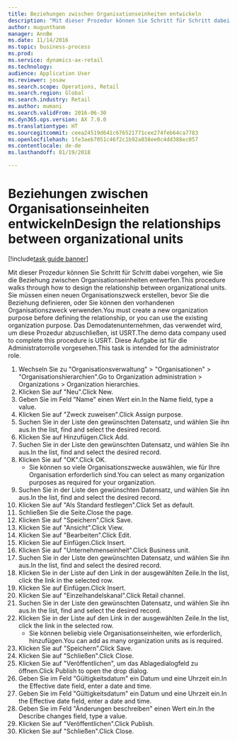 ```yaml
--- 
title: Beziehungen zwischen Organisationseinheiten entwickeln
description: "Mit dieser Prozedur können Sie Schritt für Schritt dabei vorgehen, wie Sie die Beziehung zwischen Organisationseinheiten entwerfen."
author: mugunthanm
manager: AnnBe
ms.date: 11/14/2016
ms.topic: business-process
ms.prod: 
ms.service: dynamics-ax-retail
ms.technology: 
audience: Application User
ms.reviewer: josaw
ms.search.scope: Operations, Retail
ms.search.region: Global
ms.search.industry: Retail
ms.author: mumani
ms.search.validFrom: 2016-06-30
ms.dyn365.ops.version: AX 7.0.0
ms.translationtype: HT
ms.sourcegitcommit: ceea24519d641c676521771cee274feb64ca7783
ms.openlocfilehash: 1fe3aeb7051c46f2c1b92a038ee0c4dd388ec057
ms.contentlocale: de-de
ms.lasthandoff: 01/19/2018

---
```

# <a name="design-the-relationships-between-organizational-units"></a><span data-ttu-id="66a8b-103">Beziehungen zwischen Organisationseinheiten entwickeln</span><span class="sxs-lookup"><span data-stu-id="66a8b-103">Design the relationships between organizational units</span></span>

[!include[task guide banner](../includes/task-guide-banner.md)]

<span data-ttu-id="66a8b-104">Mit dieser Prozedur können Sie Schritt für Schritt dabei vorgehen, wie Sie die Beziehung zwischen Organisationseinheiten entwerfen.</span><span class="sxs-lookup"><span data-stu-id="66a8b-104">This procedure walks through how to design the relationship between organizational units.</span></span> <span data-ttu-id="66a8b-105">Sie müssen einen neuen Organisationszweck erstellen, bevor Sie die Beziehung definieren, oder Sie können den vorhandenen Organisationszweck verwenden.</span><span class="sxs-lookup"><span data-stu-id="66a8b-105">You must create a new organization purpose before defining the relationship, or you can use the existing organization purpose.</span></span> <span data-ttu-id="66a8b-106">Das Demodatenunternehmen, das verwendet wird, um diese Prozedur abzuschließen, ist USRT.</span><span class="sxs-lookup"><span data-stu-id="66a8b-106">The demo data company used to complete this procedure is USRT.</span></span> <span data-ttu-id="66a8b-107">Diese Aufgabe ist für die Administratorrolle vorgesehen.</span><span class="sxs-lookup"><span data-stu-id="66a8b-107">This task is intended for the administrator role.</span></span>

1. <span data-ttu-id="66a8b-108">Wechseln Sie zu "Organisationsverwaltung" > "Organisationen" > "Organisationshierarchien".</span><span class="sxs-lookup"><span data-stu-id="66a8b-108">Go to Organization administration > Organizations > Organization hierarchies.</span></span>
2. <span data-ttu-id="66a8b-109">Klicken Sie auf "Neu".</span><span class="sxs-lookup"><span data-stu-id="66a8b-109">Click New.</span></span>
3. <span data-ttu-id="66a8b-110">Geben Sie im Feld "Name" einen Wert ein.</span><span class="sxs-lookup"><span data-stu-id="66a8b-110">In the Name field, type a value.</span></span>
4. <span data-ttu-id="66a8b-111">Klicken Sie auf "Zweck zuweisen".</span><span class="sxs-lookup"><span data-stu-id="66a8b-111">Click Assign purpose.</span></span>
5. <span data-ttu-id="66a8b-112">Suchen Sie in der Liste den gewünschten Datensatz, und wählen Sie ihn aus.</span><span class="sxs-lookup"><span data-stu-id="66a8b-112">In the list, find and select the desired record.</span></span>
6. <span data-ttu-id="66a8b-113">Klicken Sie auf Hinzufügen.</span><span class="sxs-lookup"><span data-stu-id="66a8b-113">Click Add.</span></span>
7. <span data-ttu-id="66a8b-114">Suchen Sie in der Liste den gewünschten Datensatz, und wählen Sie ihn aus.</span><span class="sxs-lookup"><span data-stu-id="66a8b-114">In the list, find and select the desired record.</span></span>
8. <span data-ttu-id="66a8b-115">Klicken Sie auf "OK".</span><span class="sxs-lookup"><span data-stu-id="66a8b-115">Click OK.</span></span>
    * <span data-ttu-id="66a8b-116">Sie können so viele Organisationszwecke auswählen, wie für Ihre Organisation erforderlich sind.</span><span class="sxs-lookup"><span data-stu-id="66a8b-116">You can select as many organization purposes as required for your organization.</span></span>  
9. <span data-ttu-id="66a8b-117">Suchen Sie in der Liste den gewünschten Datensatz, und wählen Sie ihn aus.</span><span class="sxs-lookup"><span data-stu-id="66a8b-117">In the list, find and select the desired record.</span></span>
10. <span data-ttu-id="66a8b-118">Klicken Sie auf "Als Standard festlegen".</span><span class="sxs-lookup"><span data-stu-id="66a8b-118">Click Set as default.</span></span>
11. <span data-ttu-id="66a8b-119">Schließen Sie die Seite.</span><span class="sxs-lookup"><span data-stu-id="66a8b-119">Close the page.</span></span>
12. <span data-ttu-id="66a8b-120">Klicken Sie auf "Speichern".</span><span class="sxs-lookup"><span data-stu-id="66a8b-120">Click Save.</span></span>
13. <span data-ttu-id="66a8b-121">Klicken Sie auf "Ansicht".</span><span class="sxs-lookup"><span data-stu-id="66a8b-121">Click View.</span></span>
14. <span data-ttu-id="66a8b-122">Klicken Sie auf "Bearbeiten".</span><span class="sxs-lookup"><span data-stu-id="66a8b-122">Click Edit.</span></span>
15. <span data-ttu-id="66a8b-123">Klicken Sie auf Einfügen.</span><span class="sxs-lookup"><span data-stu-id="66a8b-123">Click Insert.</span></span>
16. <span data-ttu-id="66a8b-124">Klicken Sie auf "Unternehmenseinheit".</span><span class="sxs-lookup"><span data-stu-id="66a8b-124">Click Business unit.</span></span>
17. <span data-ttu-id="66a8b-125">Suchen Sie in der Liste den gewünschten Datensatz, und wählen Sie ihn aus.</span><span class="sxs-lookup"><span data-stu-id="66a8b-125">In the list, find and select the desired record.</span></span>
18. <span data-ttu-id="66a8b-126">Klicken Sie in der Liste auf den Link in der ausgewählten Zeile.</span><span class="sxs-lookup"><span data-stu-id="66a8b-126">In the list, click the link in the selected row.</span></span>
19. <span data-ttu-id="66a8b-127">Klicken Sie auf Einfügen.</span><span class="sxs-lookup"><span data-stu-id="66a8b-127">Click Insert.</span></span>
20. <span data-ttu-id="66a8b-128">Klicken Sie auf "Einzelhandelskanal".</span><span class="sxs-lookup"><span data-stu-id="66a8b-128">Click Retail channel.</span></span>
21. <span data-ttu-id="66a8b-129">Suchen Sie in der Liste den gewünschten Datensatz, und wählen Sie ihn aus.</span><span class="sxs-lookup"><span data-stu-id="66a8b-129">In the list, find and select the desired record.</span></span>
22. <span data-ttu-id="66a8b-130">Klicken Sie in der Liste auf den Link in der ausgewählten Zeile.</span><span class="sxs-lookup"><span data-stu-id="66a8b-130">In the list, click the link in the selected row.</span></span>
    * <span data-ttu-id="66a8b-131">Sie können beliebig viele Organisationseinheiten, wie erforderlich, hinzufügen.</span><span class="sxs-lookup"><span data-stu-id="66a8b-131">You can add as many organization units as is required.</span></span>  
23. <span data-ttu-id="66a8b-132">Klicken Sie auf "Speichern".</span><span class="sxs-lookup"><span data-stu-id="66a8b-132">Click Save.</span></span>
24. <span data-ttu-id="66a8b-133">Klicken Sie auf "Schließen".</span><span class="sxs-lookup"><span data-stu-id="66a8b-133">Click Close.</span></span>
25. <span data-ttu-id="66a8b-134">Klicken Sie auf "Veröffentlichen", um das Ablagedialogfeld zu öffnen.</span><span class="sxs-lookup"><span data-stu-id="66a8b-134">Click Publish to open the drop dialog.</span></span>
26. <span data-ttu-id="66a8b-135">Geben Sie im Feld "Gültigkeitsdatum" ein Datum und eine Uhrzeit ein.</span><span class="sxs-lookup"><span data-stu-id="66a8b-135">In the Effective date field, enter a date and time.</span></span>
27. <span data-ttu-id="66a8b-136">Geben Sie im Feld "Gültigkeitsdatum" ein Datum und eine Uhrzeit ein.</span><span class="sxs-lookup"><span data-stu-id="66a8b-136">In the Effective date field, enter a date and time.</span></span>
28. <span data-ttu-id="66a8b-137">Geben Sie im Feld "Änderungen beschreiben" einen Wert ein.</span><span class="sxs-lookup"><span data-stu-id="66a8b-137">In the Describe changes field, type a value.</span></span>
29. <span data-ttu-id="66a8b-138">Klicken Sie auf "Veröffentlichen".</span><span class="sxs-lookup"><span data-stu-id="66a8b-138">Click Publish.</span></span>
30. <span data-ttu-id="66a8b-139">Klicken Sie auf "Schließen".</span><span class="sxs-lookup"><span data-stu-id="66a8b-139">Click Close.</span></span>


